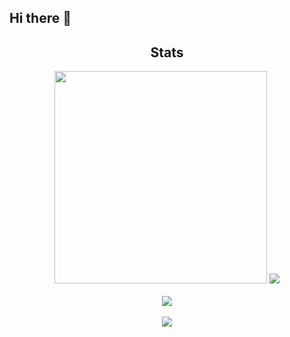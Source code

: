 ## Hi there 👋

<!--
**KubaCZ007/KubaCZ007** is a ✨ _special_ ✨ repository because its `README.md` (this file) appears on your GitHub profile.

Here are some ideas to get you started:

- 🔭 I’m currently working on ...
- 🌱 I’m currently learning ...
- 👯 I’m looking to collaborate on ...
- 🤔 I’m looking for help with ...
- 💬 Ask me about ...
- 📫 How to reach me: ...
- 😄 Pronouns: ...
- ⚡ Fun fact: ...
-->
<h2 align="center">Stats</h2>
<div align="center">
    <img width=340 src="https://github-readme-stats.vercel.app/api?username=KubaCZ007&show_icons=true&count_private=true&rank_icon=github&theme=transparent" />
    <img src="https://github-readme-stats.vercel.app/api/top-langs/?username=KubaCZ007&layout=compact&langs_count=4&theme=transparent" /> 
    <br>
    <br>
    <img align="center" src="https://github-readme-streak-stats.herokuapp.com/?user=KubaCZ007&theme=transparent" />
    <br>
    <br>
    <img align="center" src="https://github-readme-stats.vercel.app/api/wakatime?username=KubaCZ007&theme=transparent" />
</div>
